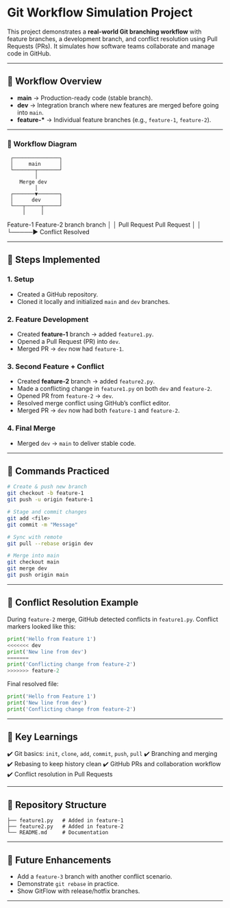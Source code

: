 # Git Workflow Simulation Project

This project demonstrates a **real-world Git branching workflow** with feature branches, a development branch, and conflict resolution using Pull Requests (PRs).
It simulates how software teams collaborate and manage code in GitHub.

---

## 🔹 Workflow Overview

* **main** → Production-ready code (stable branch).
* **dev** → Integration branch where new features are merged before going into `main`.
* **feature-\*** → Individual feature branches (e.g., `feature-1`, `feature-2`).

---
### 🔹 Workflow Diagram
     ┌───────────────┐
     │     main      │
     └───────┬───────┘
             │
        Merge dev
             │
     ┌───────▼───────┐
     │      dev      │
     └───┬─────┬─────┘
         │     │
 Feature-1   Feature-2
   branch       branch
      │            │
 Pull Request  Pull Request
      │            │
      └─────► Conflict Resolved


---

## 🔹 Steps Implemented

### 1. Setup

* Created a GitHub repository.
* Cloned it locally and initialized `main` and `dev` branches.

### 2. Feature Development

* Created **feature-1** branch → added `feature1.py`.
* Opened a Pull Request (PR) into `dev`.
* Merged PR → `dev` now had `feature-1`.

### 3. Second Feature + Conflict

* Created **feature-2** branch → added `feature2.py`.
* Made a conflicting change in `feature1.py` on both `dev` and `feature-2`.
* Opened PR from `feature-2` → `dev`.
* Resolved merge conflict using GitHub’s conflict editor.
* Merged PR → `dev` now had both `feature-1` and `feature-2`.

### 4. Final Merge

* Merged `dev` → `main` to deliver stable code.

---

## 🔹 Commands Practiced

```bash
# Create & push new branch
git checkout -b feature-1
git push -u origin feature-1

# Stage and commit changes
git add <file>
git commit -m "Message"

# Sync with remote
git pull --rebase origin dev

# Merge into main
git checkout main
git merge dev
git push origin main
```

---

## 🔹 Conflict Resolution Example

During `feature-2` merge, GitHub detected conflicts in `feature1.py`.
Conflict markers looked like this:

```python
print('Hello from Feature 1')
<<<<<<< dev
print('New line from dev')
=======
print('Conflicting change from feature-2')
>>>>>>> feature-2
```

Final resolved file:

```python
print('Hello from Feature 1')
print('New line from dev')
print('Conflicting change from feature-2')
```

---

## 🔹 Key Learnings

✔️ Git basics: `init`, `clone`, `add`, `commit`, `push`, `pull`
✔️ Branching and merging
✔️ Rebasing to keep history clean
✔️ GitHub PRs and collaboration workflow
✔️ Conflict resolution in Pull Requests

---

## 🔹 Repository Structure

```
├── feature1.py   # Added in feature-1
├── feature2.py   # Added in feature-2
└── README.md     # Documentation
```

---

## 🔹 Future Enhancements

* Add a `feature-3` branch with another conflict scenario.
* Demonstrate `git rebase` in practice.
* Show GitFlow with release/hotfix branches.

---
